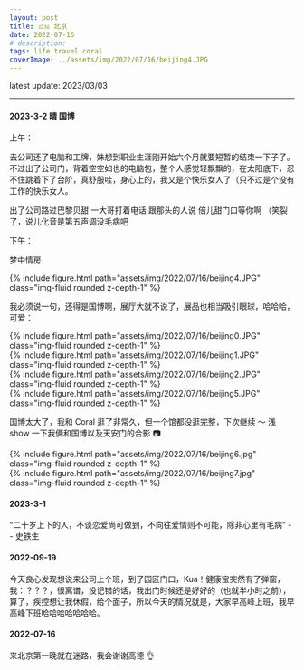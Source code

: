```yaml
---
layout: post
title: 🇨🇳 北京
date: 2022-07-16
# description: 
tags: life travel coral
coverImage: ../assets/img/2022/07/16/beijing4.JPG
---
```


latest update: 2023/03/03

---

#### 2023-3-2 晴 国博

上午：

去公司还了电脑和工牌，妹想到职业生涯刚开始六个月就要短暂的结束一下子了。不过出了公司门，背着空空如也的电脑包，整个人感觉轻飘飘的，在太阳底下，忍不住跳着下了台阶，真舒服哇，身心上的，我又是个快乐女人了（只不过是个没有工作的快乐女人。

出了公司路过巴黎贝甜 一大哥打着电话 跟那头的人说 倍儿甜门口等你啊 （笑裂了，说儿化音是第五声调没毛病吧

下午：

梦中情房

<div class="row justify-content-sm-center">
    <div class="col-sm-8 mt-3 mt-md-0">
        {% include figure.html path="assets/img/2022/07/16/beijing4.JPG" class="img-fluid rounded z-depth-1" %}
    </div>
</div>

我必须说一句，还得是国博啊，展厅大就不说了，展品也相当吸引眼球，哈哈哈，可爱：

<div class="row justify-content-sm-center">
    <div class="col-sm-3 mt-3 mt-md-0">
        {% include figure.html path="assets/img/2022/07/16/beijing0.JPG" class="img-fluid rounded z-depth-1" %}
    </div>
    <div class="col-sm-3 mt-3 mt-md-0">
        {% include figure.html path="assets/img/2022/07/16/beijing1.JPG" class="img-fluid rounded z-depth-1" %}
    </div>
    <div class="col-sm-3 mt-3 mt-md-0">
        {% include figure.html path="assets/img/2022/07/16/beijing2.JPG" class="img-fluid rounded z-depth-1" %}
    </div>
    <div class="col-sm-3 mt-3 mt-md-0">
        {% include figure.html path="assets/img/2022/07/16/beijing5.JPG" class="img-fluid rounded z-depth-1" %}
    </div>
</div>

国博太大了，我和 Coral 逛了非常久，但一个馆都没逛完整，下次继续 ～ 浅 show 一下我俩和国博以及天安门的合影 📷

<div class="row justify-content-sm-center">
    <div class="col-sm-5 mt-3 mt-md-0">
        {% include figure.html path="assets/img/2022/07/16/beijing6.jpg" class="img-fluid rounded z-depth-1" %}
    </div>
    <div class="col-sm-5 mt-3 mt-md-0">
        {% include figure.html path="assets/img/2022/07/16/beijing7.jpg" class="img-fluid rounded z-depth-1" %}
    </div>
</div>

#### 2023-3-1

“二十岁上下的人，不谈恋爱尚可做到，不向往爱情则不可能，除非心里有毛病” -- 史铁生

#### 2022-09-19

今天良心发现想说来公司上个班，到了园区门口，Kua！健康宝突然有了弹窗，我：？？？，很离谱，没记错的话，我出门时候还是好好的（也就半小时之前），算了，疾控想让我休假，给个面子，所以今天的情况就是，大家早高峰上班，我早高峰下班哈哈哈哈哈哈哈。

#### 2022-07-16 

来北京第一晚就在迷路，我会谢谢高德 👌
